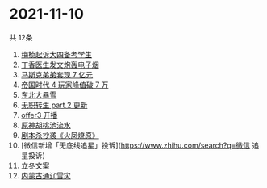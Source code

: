 # 2021-11-10
  共 12条

  <!-- BEGIN -->
  <!-- 最后更新时间:Wed Nov 10 2021 04:14:16 GMT+0000 (Coordinated Universal Time) -->
  1. [梅桢起诉大四备考学生](https://www.zhihu.com/search?q=梅桢)
1. [丁香医生发文炮轰电子烟](https://www.zhihu.com/search?q=丁香医生)
1. [马斯克弟弟套现 7 亿元](https://www.zhihu.com/search?q=马斯克弟弟)
1. [帝国时代 4 玩家峰值破 7 万](https://www.zhihu.com/search?q=帝国时代4)
1. [东北大暴雪](https://www.zhihu.com/search?q=东北暴雪)
1. [无职转生 part.2 更新](https://www.zhihu.com/search?q=无职转生)
1. [offer3 开播](https://www.zhihu.com/search?q=令人心动的offer)
1. [原神胡桃池流水](https://www.zhihu.com/search?q=原神)
1. [剧本杀抄袭《火凤燎原》](https://www.zhihu.com/search?q=剧本杀)
1. [微信新增「无底线追星」投诉](https://www.zhihu.com/search?q=微信 追星投诉)
1. [立冬文案](https://www.zhihu.com/search?q=立冬文案)
1. [内蒙古通辽雪灾](https://www.zhihu.com/search?q=通辽雪灾)
  <!-- END -->
  